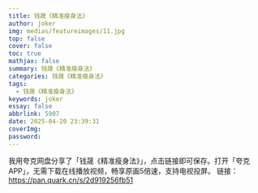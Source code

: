 ```yaml
---
title: 钱晟《精准瘦身法》
author: joker
img: medias/featureimages/11.jpg
top: false
cover: false
toc: true
mathjax: false
summary: 钱晟《精准瘦身法》
categories: 钱晟《精准瘦身法》
tags:
  - 钱晟《精准瘦身法》
keywords: joker
essay: false
abbrlink: 5907
date: 2025-04-20 23:39:31
coverImg:
password:
---
```


我用夸克网盘分享了「钱晟《精准瘦身法》」，点击链接即可保存。打开「夸克APP」，无需下载在线播放视频，畅享原画5倍速，支持电视投屏。
链接：https://pan.quark.cn/s/2d919256fb51
